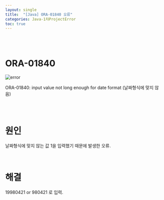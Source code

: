 ```yaml
---
layout: single
title:  "[Java] ORA-01840 오류"
categories: Java-1차ProjectError
toc: true
---
```


<br/><br/>

# ORA-01840 #

![error](https:/images/2023-04-23-1차프로젝트오류/Insert(사진)/ORA-01840.png)

ORA-01840: input value not long enough 
for date format
(날짜형식에 맞지 않음)

<br/><br/>


# 원인 # 

날짜형식에 맞지 않는 값 1을 입력했기 때문에 발생한 오류.

<br/>

# 해결 #

19980421 or 980421 로 입력.

<br/><br/>


